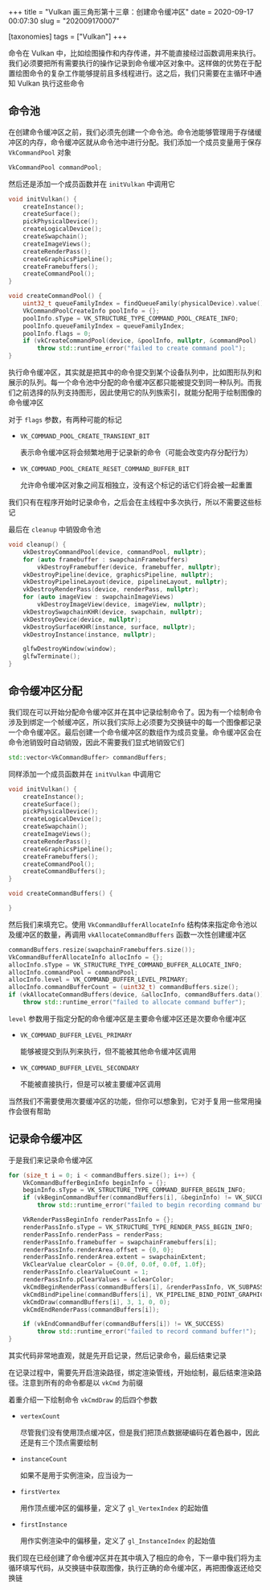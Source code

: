 +++
title = "Vulkan 画三角形第十三章：创建命令缓冲区"
date = 2020-09-17 00:07:30
slug = "202009170007"

[taxonomies]
tags = ["Vulkan"]
+++

命令在 Vulkan 中，比如绘图操作和内存传递，并不能直接经过函数调用来执行。我们必须要把所有需要执行的操作记录到命令缓冲区对象中。这样做的优势在于配置绘图命令的复杂工作能够提前且多线程进行。这之后，我们只需要在主循环中通知 Vulkan 执行这些命令

<!-- more -->

## 命令池

在创建命令缓冲区之前，我们必须先创建一个命令池。命令池能够管理用于存储缓冲区的内存，命令缓冲区就从命令池中进行分配。我们添加一个成员变量用于保存 `VkCommandPool` 对象

```cpp
VkCommandPool commandPool;
```

然后还是添加一个成员函数并在 `initVulkan` 中调用它

```cpp
void initVulkan() {
    createInstance();
    createSurface();
    pickPhysicalDevice();
    createLogicalDevice();
    createSwapchain();
    createImageViews();
    createRenderPass();
    createGraphicsPipeline();
    createFramebuffers();
    createCommandPool();
}

void createCommandPool() {
    uint32_t queueFamilyIndex = findQueueFamily(physicalDevice).value();
    VkCommandPoolCreateInfo poolInfo = {};
    poolInfo.sType = VK_STRUCTURE_TYPE_COMMAND_POOL_CREATE_INFO;
    poolInfo.queueFamilyIndex = queueFamilyIndex;
    poolInfo.flags = 0;
    if (vkCreateCommandPool(device, &poolInfo, nullptr, &commandPool) != VK_SUCCESS)
        throw std::runtime_error("failed to create command pool");
}
```

执行命令缓冲区，其实就是把其中的命令提交到某个设备队列中，比如图形队列和展示的队列。每一个命令池中分配的命令缓冲区都只能被提交到同一种队列。而我们之前选择的队列支持图形，因此使用它的队列族索引，就能分配用于绘制图像的命令缓冲区

对于 `flags` 参数，有两种可能的标记

- `VK_COMMAND_POOL_CREATE_TRANSIENT_BIT`

    表示命令缓冲区将会频繁地用于记录新的命令（可能会改变内存分配行为）

- `VK_COMMAND_POOL_CREATE_RESET_COMMAND_BUFFER_BIT`

    允许命令缓冲区对象之间互相独立，没有这个标记的话它们将会被一起重置

我们只有在程序开始时记录命令，之后会在主线程中多次执行，所以不需要这些标记

最后在 `cleanup` 中销毁命令池

```cpp
void cleanup() {
    vkDestroyCommandPool(device, commandPool, nullptr);
    for (auto framebuffer : swapchainFramebuffers)
        vkDestroyFramebuffer(device, framebuffer, nullptr);
    vkDestroyPipeline(device, graphicsPipeline, nullptr);
    vkDestroyPipelineLayout(device, pipelineLayout, nullptr);
    vkDestroyRenderPass(device, renderPass, nullptr);
    for (auto imageView : swapchainImageViews)
        vkDestroyImageView(device, imageView, nullptr);
    vkDestroySwapchainKHR(device, swapchain, nullptr);
    vkDestroyDevice(device, nullptr);
    vkDestroySurfaceKHR(instance, surface, nullptr);
    vkDestroyInstance(instance, nullptr);

    glfwDestroyWindow(window);
    glfwTerminate();
}
```

## 命令缓冲区分配

我们现在可以开始分配命令缓冲区并在其中记录绘制命令了。因为有一个绘制命令涉及到绑定一个帧缓冲区，所以我们实际上必须要为交换链中的每一个图像都记录一个命令缓冲区。最后创建一个命令缓冲区的数组作为成员变量。命令缓冲区会在命令池销毁时自动销毁，因此不需要我们显式地销毁它们

```cpp
std::vector<VkCommandBuffer> commandBuffers;
```

同样添加一个成员函数并在 `initVulkan` 中调用它

```cpp
void initVulkan() {
    createInstance();
    createSurface();
    pickPhysicalDevice();
    createLogicalDevice();
    createSwapchain();
    createImageViews();
    createRenderPass();
    createGraphicsPipeline();
    createFramebuffers();
    createCommandPool();
    createCommandBuffers();
}

void createCommandBuffers() {

}
```

然后我们来填充它。使用 `VkCommandBufferAllocateInfo` 结构体来指定命令池以及缓冲区的数量，再调用 `vkAllocateCommandBuffers` 函数一次性创建缓冲区

```cpp
commandBuffers.resize(swapchainFramebuffers.size());
VkCommandBufferAllocateInfo allocInfo = {};
allocInfo.sType = VK_STRUCTURE_TYPE_COMMAND_BUFFER_ALLOCATE_INFO;
allocInfo.commandPool = commandPool;
allocInfo.level = VK_COMMAND_BUFFER_LEVEL_PRIMARY;
allocInfo.commandBufferCount = (uint32_t) commandBuffers.size();
if (vkAllocateCommandBuffers(device, &allocInfo, commandBuffers.data()) != VK_SUCCESS)
    throw std::runtime_error("failed to allocate command buffer");
```

`level` 参数用于指定分配的命令缓冲区是主要命令缓冲区还是次要命令缓冲区

- `VK_COMMAND_BUFFER_LEVEL_PRIMARY`

    能够被提交到队列来执行，但不能被其他命令缓冲区调用

- `VK_COMMAND_BUFFER_LEVEL_SECONDARY`

    不能被直接执行，但是可以被主要缓冲区调用

当然我们不需要使用次要缓冲区的功能，但你可以想象到，它对于复用一些常用操作会很有帮助

## 记录命令缓冲区

于是我们来记录命令缓冲区

```cpp
for (size_t i = 0; i < commandBuffers.size(); i++) {
    VkCommandBufferBeginInfo beginInfo = {};
    beginInfo.sType = VK_STRUCTURE_TYPE_COMMAND_BUFFER_BEGIN_INFO;
    if (vkBeginCommandBuffer(commandBuffers[i], &beginInfo) != VK_SUCCESS)
        throw std::runtime_error("failed to begin recording command buffer!");

    VkRenderPassBeginInfo renderPassInfo = {};
    renderPassInfo.sType = VK_STRUCTURE_TYPE_RENDER_PASS_BEGIN_INFO;
    renderPassInfo.renderPass = renderPass;
    renderPassInfo.framebuffer = swapchainFramebuffers[i];
    renderPassInfo.renderArea.offset = {0, 0};
    renderPassInfo.renderArea.extent = swapchainExtent;
    VkClearValue clearColor = {0.0f, 0.0f, 0.0f, 1.0f};
    renderPassInfo.clearValueCount = 1;
    renderPassInfo.pClearValues = &clearColor;
    vkCmdBeginRenderPass(commandBuffers[i], &renderPassInfo, VK_SUBPASS_CONTENTS_INLINE);
    vkCmdBindPipeline(commandBuffers[i], VK_PIPELINE_BIND_POINT_GRAPHICS, graphicsPipeline);
    vkCmdDraw(commandBuffers[i], 3, 1, 0, 0);
    vkCmdEndRenderPass(commandBuffers[i]);

    if (vkEndCommandBuffer(commandBuffers[i]) != VK_SUCCESS)
        throw std::runtime_error("failed to record command buffer!");
}
```

其实代码非常地直观，就是先开启记录，然后记录命令，最后结束记录

在记录过程中，需要先开启渲染路径，绑定渲染管线，开始绘制，最后结束渲染路径。注意到所有的命令都是以 `vkCmd` 为前缀

着重介绍一下绘制命令 `vkCmdDraw` 的后四个参数

- `vertexCount`

    尽管我们没有使用顶点缓冲区，但是我们把顶点数据硬编码在着色器中，因此还是有三个顶点需要绘制

- `instanceCount`

    如果不是用于实例渲染，应当设为一

- `firstVertex`

    用作顶点缓冲区的偏移量，定义了 `gl_VertexIndex` 的起始值

- `firstInstance`

    用作实例渲染中的偏移量，定义了 `gl_InstanceIndex` 的起始值

我们现在已经创建了命令缓冲区并在其中填入了相应的命令，下一章中我们将为主循环填写代码，从交换链中获取图像，执行正确的命令缓冲区，再把图像返还给交换链
